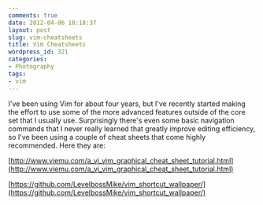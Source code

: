 ```yaml
---
comments: true
date: 2012-04-06 18:18:37
layout: post
slug: vim-cheatsheets
title: Vim Cheatsheets
wordpress_id: 321
categories:
- Photography
tags:
- vim
---
```


I've been using Vim for about four years, but I've recently started making the effort to use some of the more advanced features outside of the core set that I usually use. Surprisingly there's even some basic navigation commands that I never really learned that greatly improve editing efficiency, so I've been using a couple of cheat sheets that come highly recommended. Here they are:

[http://www.viemu.com/a_vi_vim_graphical_cheat_sheet_tutorial.html](http://www.viemu.com/a_vi_vim_graphical_cheat_sheet_tutorial.html)

[https://github.com/LevelbossMike/vim_shortcut_wallpaper/](https://github.com/LevelbossMike/vim_shortcut_wallpaper/)
